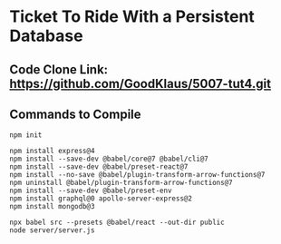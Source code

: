 # Ticket To Ride With a Persistent Database
## Code Clone Link: https://github.com/GoodKlaus/5007-tut4.git
## Commands to Compile
```
npm init

npm install express@4
npm install --save-dev @babel/core@7 @babel/cli@7
npm install --save-dev @babel/preset-react@7
npm install --no-save @babel/plugin-transform-arrow-functions@7
npm uninstall @babel/plugin-transform-arrow-functions@7
npm install --save-dev @babel/preset-env
npm install graphql@0 apollo-server-express@2
npm install mongodb@3

npx babel src --presets @babel/react --out-dir public
node server/server.js
```

